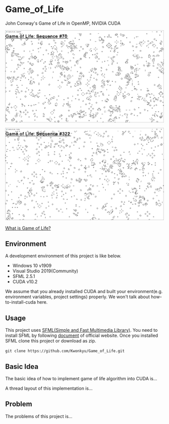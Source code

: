 # Game_of_Life
John Conway's Game of Life in OpenMP, NVIDIA CUDA

![OpenMP Version Game of Life](.\openmp.png)

![CUDA Version Game of Life](./cuda.png)

[What is Game of Life?]([https://en.wikipedia.org/wiki/Conway%27s_Game_of_Life](https://en.wikipedia.org/wiki/Conway's_Game_of_Life))

## Environment

A development environment of this project is like below.

- Windows 10 v1909
- Visual Studio 2019(Community)
- SFML 2.5.1
- CUDA v10.2

We assume that you already installed CUDA and built your environment(e.g. environment variables, project settings) properly. We won't talk about how-to-install-cuda here.

## Usage

This project uses [SFML(Simple and Fast Multimedia Library)](https://www.sfml-dev.org/). You need to install SFML by following [document](https://www.sfml-dev.org/tutorials/2.5/start-vc.php) of official website. Once you installed SFML clone this project or download as zip.

`git clone https://github.com/Kwonkyu/Game_of_Life.git`



## Basic Idea

The basic idea of how to implement game of life algorithm into CUDA is...

A thread layout of this implementation is...

## Problem

The problems of this project is...